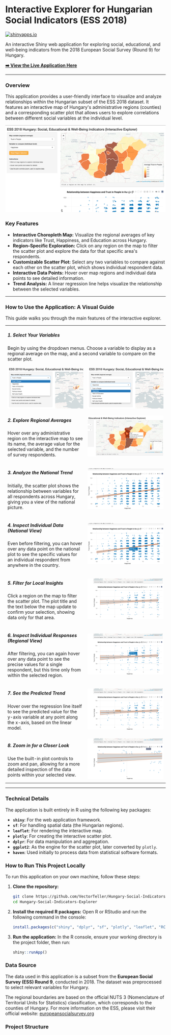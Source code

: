 # Interactive Explorer for Hungarian Social Indicators (ESS 2018)

[![shinyapps.io](https://img.shields.io/badge/shinyapps.io-deployed-blue.svg)](https://vectorvoyager.shinyapps.io/hungary_shiny_app/)

An interactive Shiny web application for exploring social, educational, and well-being indicators from the 2018 European Social Survey (Round 9) for Hungary.

**[➡️ View the Live Application Here](https://vectorvoyager.shinyapps.io/hungary_shiny_app/)**

---

### Overview

This application provides a user-friendly interface to visualize and analyze relationships within the Hungarian subset of the ESS 2018 dataset. It features an interactive map of Hungary's administrative regions (counties) and a corresponding scatter plot that allows users to explore correlations between different social variables at the individual level.

![Application Overview](images/01-app-overview.png)

### Key Features

*   **Interactive Choropleth Map:** Visualize the regional averages of key indicators like Trust, Happiness, and Education across Hungary.
*   **Region-Specific Exploration:** Click on any region on the map to filter the scatter plot and explore the data for that specific area's respondents.
*   **Customizable Scatter Plot:** Select any two variables to compare against each other on the scatter plot, which shows individual respondent data.
*   **Interactive Data Points:** Hover over map regions and individual data points to see detailed information.
*   **Trend Analysis:** A linear regression line helps visualize the relationship between the selected variables.

---

### How to Use the Application: A Visual Guide

This guide walks you through the main features of the interactive explorer.

<table>
  <tr>
    <td colspan="2">
      <h5>1. Select Your Variables</h5>
      <p>Begin by using the dropdown menus. Choose a variable to display as a regional average on the map, and a second variable to compare on the scatter plot.</p>
    </td>
  </tr>
  <tr>
    <td width="50%"><img src="images/02a-select-map-variable.png" alt="Selecting the map variable"></td>
    <td width="50%"><img src="images/02b-select-scatter-variable.png" alt="Selecting the scatter plot variable"></td>
  </tr>
  <tr>
    <td width="50%" valign="top">
      <h5>2. Explore Regional Averages</h5>
      <p>Hover over any administrative region on the interactive map to see its name, the average value for the selected variable, and the number of survey respondents.</p>
    </td>
    <td width="50%">
      <img src="images/03-map-hover.png" alt="Hovering over a map region">
    </td>
  </tr>
  <tr>
    <td width="50%" valign="top">
      <h5>3. Analyze the National Trend</h5>
      <p>Initially, the scatter plot shows the relationship between variables for all respondents across Hungary, giving you a view of the national picture.</p>
    </td>
    <td width="50%">
      <img src="images/04-scatter-national.png" alt="Scatter plot for all of Hungary">
    </td>
  </tr>
  <tr>
    <td width="50%" valign="top">
      <h5>4. Inspect Individual Data (National View)</h5>
      <p>Even before filtering, you can hover over any data point on the national plot to see the specific values for an individual respondent from anywhere in the country.</p>
    </td>
    <td width="50%">
      <img src="images/04-scatter-national-hover.png" alt="Hovering over a data point on the national plot">
    </td>
  </tr>
   <tr>
    <td width="50%" valign="top">
      <h5>5. Filter for Local Insights</h5>
      <p>Click a region on the map to filter the scatter plot. The plot title and the text below the map update to confirm your selection, showing data only for that area.</p>
    </td>
    <td width="50%">
      <img src="images/05-scatter-regional.png" alt="Scatter plot filtered for a specific region">
    </td>
  </tr>
  <tr>
    <td width="50%" valign="top">
      <h5>6. Inspect Individual Responses (Regional View)</h5>
      <p>After filtering, you can again hover over any data point to see the precise values for a single respondent, but this time only from within the selected region.</p>
    </td>
    <td width="50%">
      <img src="images/06-scatter-regional-hover-point.png" alt="Hovering over a single data point in the scatter plot">
    </td>
  </tr>
  <tr>
    <td width="50%" valign="top">
      <h5>7. See the Predicted Trend</h5>
      <p>Hover over the regression line itself to see the predicted value for the y-axis variable at any point along the x-axis, based on the linear model.</p>
    </td>
    <td width="50%">
      <img src="images/07-scatter-regional-hover-trend.png" alt="Hovering over the trend line to see predicted values">
    </td>
  </tr>
  <tr>
    <td width="50%" valign="top">
      <h5>8. Zoom in for a Closer Look</h5>
      <p>Use the built-in plot controls to zoom and pan, allowing for a more detailed inspection of the data points within your selected view.</p>
    </td>
    <td width="50%">
      <img src="images/08-scatter-regional-zoom.png" alt="Zooming in on the scatter plot">
    </td>
  </tr>
</table>

---

### Technical Details

The application is built entirely in R using the following key packages:

*   **`shiny`**: For the web application framework.
*   **`sf`**: For handling spatial data (the Hungarian regions).
*   **`leaflet`**: For rendering the interactive map.
*   **`plotly`**: For creating the interactive scatter plot.
*   **`dplyr`**: For data manipulation and aggregation.
*   **`ggplot2`**: As the engine for the scatter plot, later converted by `plotly`.
*   **`haven`**: Used initially to process data from statistical software formats.

### How to Run This Project Locally

To run this application on your own machine, follow these steps:

1.  **Clone the repository:**
    ```bash
    git clone https://github.com/VectorTeller/Hungary-Social-Indicators-Explorer.git
    cd Hungary-Social-Indicators-Explorer
    ```

2.  **Install the required R packages:**
    Open R or RStudio and run the following command in the console:
    ```r
    install.packages(c("shiny", "dplyr", "sf", "plotly", "leaflet", "RColorBrewer", "ggplot2", "haven"))
    ```

3.  **Run the application:**
    In the R console, ensure your working directory is the project folder, then run:
    ```r
    shiny::runApp()
    ```

### Data Source

The data used in this application is a subset from the **European Social Survey (ESS) Round 9**, conducted in 2018. The dataset was preprocessed to select relevant variables for Hungary.

The regional boundaries are based on the official NUTS 3 (Nomenclature of Territorial Units for Statistics) classification, which corresponds to the counties of Hungary. For more information on the ESS, please visit their official website: [europeansocialsurvey.org](https://www.europeansocialsurvey.org/)

### Project Structure

